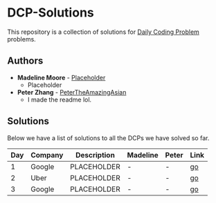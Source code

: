 # DCP-Solutions
This repository is a collection of solutions for [Daily Coding Problem](https://www.dailycodingproblem.com) problems.

## Authors
- **Madeline Moore** - [Placeholder]()
    - Placeholder
- **Peter Zhang** - [PeterTheAmazingAsian](https://github.com/PeterTheAmazingAsian)
    - I made the readme lol.

## Solutions
Below we have a list of solutions to all the DCPs we have solved so far.
  
|Day|Company        |Description  | Madeline | Peter | Link |
|---|---------------| ----------- | -------- | ----- | ---- |
|1  | Google        | PLACEHOLDER | -        | -     |[go]()|
|2  | Uber          | PLACEHOLDER | -        | -     |[go]()|
|3  | Google        | PLACEHOLDER | -        | -     |[go]()|
